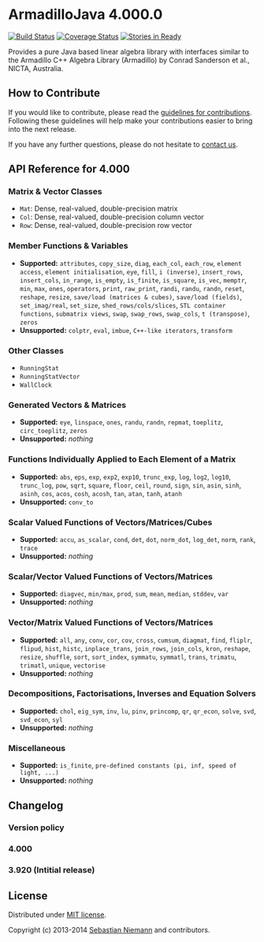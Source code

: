 ArmadilloJava 4.000.0
=====================
[![Build Status](https://travis-ci.org/SebastianNiemann/ArmadilloJava.png?branch=master)](https://travis-ci.org/SebastianNiemann/ArmadilloJava)
[![Coverage Status](https://coveralls.io/repos/SebastianNiemann/ArmadilloJava/badge.png?branch=master)](https://coveralls.io/r/SebastianNiemann/ArmadilloJava?branch=master)
[![Stories in Ready](https://badge.waffle.io/sebastianniemann/onlineoptimisation.png?label=ready&title=Ready)](https://waffle.io/sebastianniemann/onlineoptimisation)

Provides a pure Java based linear algebra library with interfaces similar to the Armadillo C++ Algebra Library (Armadillo) by Conrad Sanderson et al., NICTA, Australia.

How to Contribute
-----------------

If you would like to contribute, please read the [guidelines for contributions](CONTRIBUTING.md).
Following these guidelines will help make your contributions easier to bring into the next release.

If you have any further questions, please do not hesitate to [contact us](mailto:niemann@sra.uni-hannover.de).

API Reference for 4.000
-----------------------

### Matrix & Vector Classes

- `Mat`: Dense, real-valued, double-precision matrix
- `Col`: Dense, real-valued, double-precision column vector
- `Row`: Dense, real-valued, double-precision row vector

### Member Functions & Variables

- **Supported:** `attributes`, `copy_size`,  `diag`, `each_col`, `each_row`, `element access`, `element initialisation`, `eye`, `fill`, `i (inverse)`, `insert_rows`, `insert_cols`,  `in_range`, `is_empty`, `is_finite`, `is_square`, `is_vec`, `memptr`, `min`, `max`, `ones`, `operators`, `print`, `raw_print`, `randi`, `randu`, `randn`, `reset`, `reshape`, `resize`, `save/load (matrices & cubes)`, `save/load (fields)`, `set_imag/real`, `set_size`, `shed_rows/cols/slices`, `STL container functions`, `submatrix views`, `swap`, `swap_rows`, `swap_cols`, `t (transpose)`, `zeros`
- **Unsupported:** `colptr`, `eval`, `imbue`, `C++-like iterators`, `transform`

### Other Classes

- `RunningStat`
- `RunningStatVector`
- `WallClock`

### Generated Vectors & Matrices

- **Supported:** `eye`, `linspace`, `ones`, `randu`, `randn`, `repmat`, `toeplitz`, `circ_toeplitz`, `zeros`
- **Unsupported:** _nothing_

### Functions Individually Applied to Each Element of a Matrix

- **Supported:** `abs`, `eps`, `exp`, `exp2`, `exp10`, `trunc_exp`, `log`, `log2`, `log10`, `trunc_log`, `pow`, `sqrt`, `square`, `floor`, `ceil`, `round`, `sign`, `sin`, `asin`, `sinh`, `asinh`, `cos`, `acos`, `cosh`, `acosh`, `tan`, `atan`, `tanh`, `atanh`
- **Unsupported:** `conv_to`

### Scalar Valued Functions of Vectors/Matrices/Cubes

- **Supported:** `accu`, `as_scalar`, `cond`, `det`, `dot`, `norm_dot`, `log_det`, `norm`, `rank`, `trace`
- **Unsupported:** _nothing_

### Scalar/Vector Valued Functions of Vectors/Matrices

- **Supported:** `diagvec`, `min/max`, `prod`, `sum`, `mean`, `median`, `stddev`, `var`
- **Unsupported:** _nothing_

### Vector/Matrix Valued Functions of Vectors/Matrices

- **Supported:** `all`, `any`, `conv`, `cor`, `cov`, `cross`, `cumsum`, `diagmat`, `find`, `fliplr`, `flipud`, `hist`, `histc`, `inplace_trans`, `join_rows`, `join_cols`, `kron`, `reshape`, `resize`, `shuffle`, `sort`, `sort_index`, `symmatu`, `symmatl`, `trans`, `trimatu`, `trimatl`, `unique`, `vectorise`
- **Unsupported:** _nothing_

### Decompositions, Factorisations, Inverses and Equation Solvers

- **Supported:** `chol`, `eig_sym`, `inv`, `lu`, `pinv`, `princomp`, `qr`, `qr_econ`, `solve`, `svd`, `svd_econ`, `syl`
- **Unsupported:** _nothing_

### Miscellaneous

- **Supported:** `is_finite`, `pre-defined constants (pi, inf, speed of light, ...)`
- **Unsupported:** _nothing_

Changelog
---------

### Version policy

### 4.000

### 3.920 (Intitial release)

License
-------

Distributed under [MIT license](http://opensource.org/licenses/MIT).

Copyright (c) 2013-2014 [Sebastian Niemann](mailto:niemann@sra.uni-hannover.de) and contributors.
